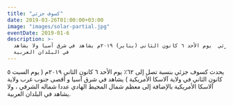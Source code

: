 ```yaml
---
title: "كسوف جزئي"
date: 2019-03-26T01:00:00+03:00
image: "images/solar-partial.jpg"
eventDate: 2019-01-6
description: >-
  كسوف جزئي  يوم الأحد ٦ كانون الثاني (يناير) ٢٠١٩م يشاهد في شرق آسيا ولا يشاهد
  في البلدان العربية
---
```


يحدث كسوف جزئي بنسبة تصل إلى ٦٢٪ يوم الأحد ٦ كانون الثاني ٢٠١٩م ( يوم السبت ٥ كانون الثاني في ولاية آلاسكا الأمريكية ) يشاهد في شرق آسيا و أقصى جنوب غرب ولاية آلاسكا الأمريكية بالإضافة إلى معظم شمال المحيط الهادي عددا شماله الشرقي ، ولا يشاهد في البلدان العربية. 
